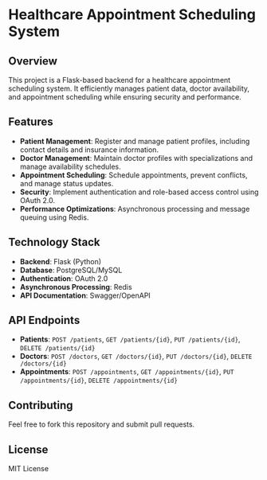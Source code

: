 # Healthcare Appointment Scheduling System

## Overview
This project is a Flask-based backend for a healthcare appointment scheduling system. It efficiently manages patient data, doctor availability, and appointment scheduling while ensuring security and performance.

## Features
- **Patient Management**: Register and manage patient profiles, including contact details and insurance information.
- **Doctor Management**: Maintain doctor profiles with specializations and manage availability schedules.
- **Appointment Scheduling**: Schedule appointments, prevent conflicts, and manage status updates.
- **Security**: Implement authentication and role-based access control using OAuth 2.0.
- **Performance Optimizations**: Asynchronous processing and message queuing using Redis.

## Technology Stack
- **Backend**: Flask (Python)
- **Database**: PostgreSQL/MySQL
- **Authentication**: OAuth 2.0
- **Asynchronous Processing**: Redis
- **API Documentation**: Swagger/OpenAPI

## API Endpoints
- **Patients**: `POST /patients`, `GET /patients/{id}`, `PUT /patients/{id}`, `DELETE /patients/{id}`
- **Doctors**: `POST /doctors`, `GET /doctors/{id}`, `PUT /doctors/{id}`, `DELETE /doctors/{id}`
- **Appointments**: `POST /appointments`, `GET /appointments/{id}`, `PUT /appointments/{id}`, `DELETE /appointments/{id}`

## Contributing
Feel free to fork this repository and submit pull requests.

## License
MIT License
